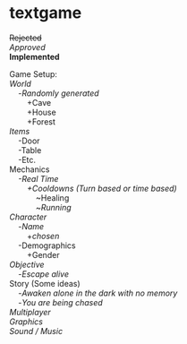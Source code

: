 # textgame

~~Rejected~~  
*Approved*  
**Implemented**  

Game Setup:  
*World*  
&nbsp;&nbsp;&nbsp;&nbsp;-*Randomly generated*  
&nbsp;&nbsp;&nbsp;&nbsp;&nbsp;&nbsp;&nbsp;&nbsp;+Cave  
&nbsp;&nbsp;&nbsp;&nbsp;&nbsp;&nbsp;&nbsp;&nbsp;+House  
&nbsp;&nbsp;&nbsp;&nbsp;&nbsp;&nbsp;&nbsp;&nbsp;+Forest  
*Items*  
&nbsp;&nbsp;&nbsp;&nbsp;-Door  
&nbsp;&nbsp;&nbsp;&nbsp;-Table  
&nbsp;&nbsp;&nbsp;&nbsp;-Etc.  
Mechanics  
&nbsp;&nbsp;&nbsp;&nbsp;*-Real Time*  
&nbsp;&nbsp;&nbsp;&nbsp;&nbsp;&nbsp;&nbsp;&nbsp;*+Cooldowns (Turn based or time based)*  
&nbsp;&nbsp;&nbsp;&nbsp;&nbsp;&nbsp;&nbsp;&nbsp;&nbsp;&nbsp;&nbsp;&nbsp;~Healing  
&nbsp;&nbsp;&nbsp;&nbsp;&nbsp;&nbsp;&nbsp;&nbsp;&nbsp;&nbsp;&nbsp;&nbsp;~*Running*  
*Character*  
&nbsp;&nbsp;&nbsp;&nbsp;-*Name*  
&nbsp;&nbsp;&nbsp;&nbsp;&nbsp;&nbsp;&nbsp;&nbsp;+*chosen*  
&nbsp;&nbsp;&nbsp;&nbsp;-Demographics  
&nbsp;&nbsp;&nbsp;&nbsp;&nbsp;&nbsp;&nbsp;&nbsp;+Gender  
*Objective*  
&nbsp;&nbsp;&nbsp;&nbsp;-*Escape alive*  
Story (Some ideas)  
&nbsp;&nbsp;&nbsp;&nbsp;-*Awaken alone in the dark with no memory*  
&nbsp;&nbsp;&nbsp;&nbsp;-*You are being chased*  
*Multiplayer*  
*Graphics*  
*Sound / Music*  
